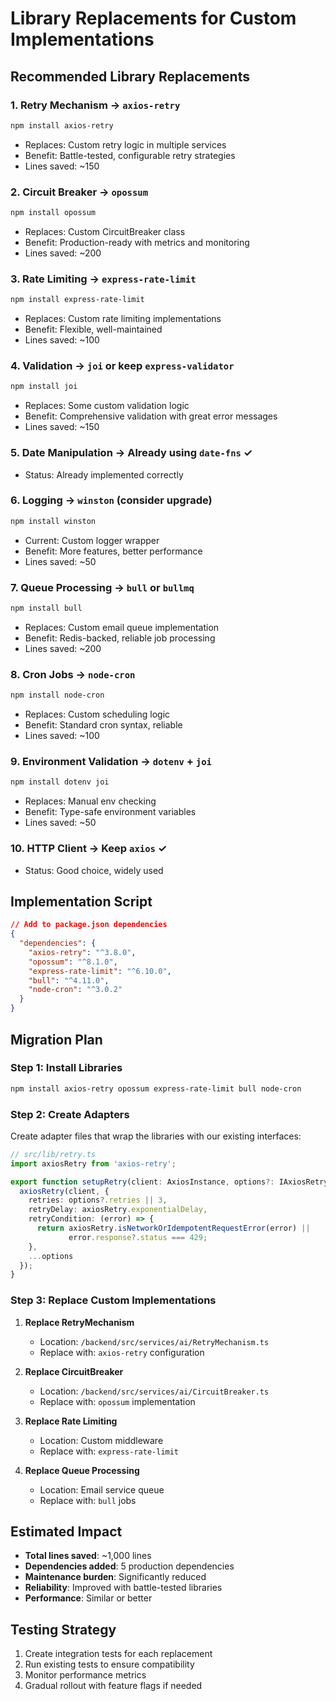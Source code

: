 # Library Replacements for Custom Implementations

## Recommended Library Replacements

### 1. **Retry Mechanism** → `axios-retry`
```bash
npm install axios-retry
```
- Replaces: Custom retry logic in multiple services
- Benefit: Battle-tested, configurable retry strategies
- Lines saved: ~150

### 2. **Circuit Breaker** → `opossum`
```bash
npm install opossum
```
- Replaces: Custom CircuitBreaker class
- Benefit: Production-ready with metrics and monitoring
- Lines saved: ~200

### 3. **Rate Limiting** → `express-rate-limit`
```bash
npm install express-rate-limit
```
- Replaces: Custom rate limiting implementations
- Benefit: Flexible, well-maintained
- Lines saved: ~100

### 4. **Validation** → `joi` or keep `express-validator`
```bash
npm install joi
```
- Replaces: Some custom validation logic
- Benefit: Comprehensive validation with great error messages
- Lines saved: ~150

### 5. **Date Manipulation** → Already using `date-fns` ✓
- Status: Already implemented correctly

### 6. **Logging** → `winston` (consider upgrade)
```bash
npm install winston
```
- Current: Custom logger wrapper
- Benefit: More features, better performance
- Lines saved: ~50

### 7. **Queue Processing** → `bull` or `bullmq`
```bash
npm install bull
```
- Replaces: Custom email queue implementation
- Benefit: Redis-backed, reliable job processing
- Lines saved: ~200

### 8. **Cron Jobs** → `node-cron`
```bash
npm install node-cron
```
- Replaces: Custom scheduling logic
- Benefit: Standard cron syntax, reliable
- Lines saved: ~100

### 9. **Environment Validation** → `dotenv` + `joi`
```bash
npm install dotenv joi
```
- Replaces: Manual env checking
- Benefit: Type-safe environment variables
- Lines saved: ~50

### 10. **HTTP Client** → Keep `axios` ✓
- Status: Good choice, widely used

## Implementation Script

```json
// Add to package.json dependencies
{
  "dependencies": {
    "axios-retry": "^3.8.0",
    "opossum": "^8.1.0",
    "express-rate-limit": "^6.10.0",
    "bull": "^4.11.0",
    "node-cron": "^3.0.2"
  }
}
```

## Migration Plan

### Step 1: Install Libraries
```bash
npm install axios-retry opossum express-rate-limit bull node-cron
```

### Step 2: Create Adapters
Create adapter files that wrap the libraries with our existing interfaces:

```typescript
// src/lib/retry.ts
import axiosRetry from 'axios-retry';

export function setupRetry(client: AxiosInstance, options?: IAxiosRetryConfig) {
  axiosRetry(client, {
    retries: options?.retries || 3,
    retryDelay: axiosRetry.exponentialDelay,
    retryCondition: (error) => {
      return axiosRetry.isNetworkOrIdempotentRequestError(error) ||
             error.response?.status === 429;
    },
    ...options
  });
}
```

### Step 3: Replace Custom Implementations

1. **Replace RetryMechanism**
   - Location: `/backend/src/services/ai/RetryMechanism.ts`
   - Replace with: `axios-retry` configuration

2. **Replace CircuitBreaker**
   - Location: `/backend/src/services/ai/CircuitBreaker.ts`
   - Replace with: `opossum` implementation

3. **Replace Rate Limiting**
   - Location: Custom middleware
   - Replace with: `express-rate-limit`

4. **Replace Queue Processing**
   - Location: Email service queue
   - Replace with: `bull` jobs

## Estimated Impact

- **Total lines saved**: ~1,000 lines
- **Dependencies added**: 5 production dependencies
- **Maintenance burden**: Significantly reduced
- **Reliability**: Improved with battle-tested libraries
- **Performance**: Similar or better

## Testing Strategy

1. Create integration tests for each replacement
2. Run existing tests to ensure compatibility
3. Monitor performance metrics
4. Gradual rollout with feature flags if needed